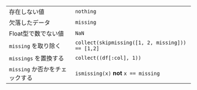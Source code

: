 |                       |                                                  |
| --------------------- | ------------------------------------------------ |
| 存在しない値  | `nothing`                                        |
| 欠落したデータ   | `missing`                                        |
| Float型で数でない値 | `NaN`                                            |
| `missing` を取り除く | `collect(skipmissing([1, 2, missing])) == [1,2]` |
| `missings` を置換する   | `collect((df[:col], 1))`                         |
| `missing` か否かをチェックする | `ismissing(x)` **not** `x == missing`            |
